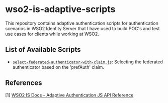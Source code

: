 # wso2-is-adaptive-scripts
This repository contains adaptive authentication scripts for authentication scenarios in WSO2 Identity Server that I have used to build POC's and test use cases for clients while working at WSO2.

## List of Available Scripts
- [`select-federated-authenticator-with-claim.js`](https://github.com/adeesha-savinda/wso2-is-adaptive-scripts/blob/main/select-federated-authenticator-with-claim.js): Selecting the federated authenticator based on the 'prefAuth' claim.

## References
[1] [WSO2 IS Docs - Adaptive Authentication JS API Reference](https://is.docs.wso2.com/en/latest/references/adaptive-authentication-js-api-reference/)

